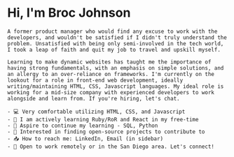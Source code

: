 # **Hi, I'm Broc Johnson**

    A former product manager who would find any excuse to work with the developers, and wouldn't be satisfied if I didn't truly understand the problem. Unsatisfied with being only semi-involved in the tech world, I took a leap of faith and quit my job to travel and upskill myself.

    Learning to make dynamic websites has taught me the importance of  having strong fundamentals, with an emphasis on simple solutions, and an allergy to an over-reliance on frameworks. I'm currently on the lookout for a role in front-end web development, ideally writing/maintaining HTML, CSS, Javascript languages. My ideal role is working for a mid-size company with experienced developers to work alongside and learn from. If you're hiring, let's chat.

    - 💻 Very comfortable utilizing HTML, CSS, and Javascript
    - 🍎 I am actively learning Ruby/RoR and React in my free-time
    - 💭 Aspire to continue my learning - SQL, Python
    - 🌉 Interested in finding open-source projects to contribute to
    - 📥 How to reach me: LinkedIn, Email (in sidebar)
    - 📣 Open to work remotely or in the San Diego area. Let's connect! 

<!--
**dwaynethebroc/dwaynethebroc** is a ✨ _special_ ✨ repository because its `README.md` (this file) appears on your GitHub profile.

Here are some ideas to get you started:

- 🔭 I’m currently working on ...
- 🌱 I’m currently learning ...
- 👯 I’m looking to collaborate on ...
- 🤔 I’m looking for help with ...
- 💬 Ask me about ...
- 📫 How to reach me: ...
- 😄 Pronouns: ...
- ⚡ Fun fact: ...
-->
